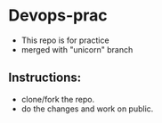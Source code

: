 # Devops-prac
- This repo is for practice
- merged with "unicorn" branch

## Instructions:
 - clone/fork the repo.
 - do the changes and work on public.
 
